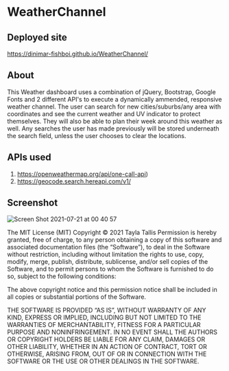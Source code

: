 # WeatherChannel

## Deployed site

https://dinimar-fishboi.github.io/WeatherChannel/

## About

This Weather dashboard uses a combination of jQuery, Bootstrap, Google Fonts and 2 different API's to execute a dynamically ammended, responsive weather channel.
The user can search for new cities/suburbs/any area with coordinates and see the current weather and UV indicator to protect themselves. They will also be able to plan their week around this weather as well.
Any searches the user has made previously will be stored underneath the search field, unless the user chooses to clear the locations.

## APIs used

1. https://openweathermap.org/api/one-call-api)
2. https://geocode.search.hereapi.com/v1/

## Screenshot
![Screen Shot 2021-07-21 at 00 40 57](https://user-images.githubusercontent.com/83541287/126343909-f4218396-d855-4ae7-8a5d-a10a84919900.png)

The MIT License (MIT)
Copyright © 2021 Tayla Tallis
Permission is hereby granted, free of charge, to any person obtaining a copy of this software and associated documentation files (the “Software”), to deal in the Software without restriction, including without limitation the rights to use, copy, modify, merge, publish, distribute, sublicense, and/or sell copies of the Software, and to permit persons to whom the Software is furnished to do so, subject to the following conditions:

The above copyright notice and this permission notice shall be included in all copies or substantial portions of the Software.

THE SOFTWARE IS PROVIDED “AS IS”, WITHOUT WARRANTY OF ANY KIND, EXPRESS OR IMPLIED, INCLUDING BUT NOT LIMITED TO THE WARRANTIES OF MERCHANTABILITY, FITNESS FOR A PARTICULAR PURPOSE AND NONINFRINGEMENT. IN NO EVENT SHALL THE AUTHORS OR COPYRIGHT HOLDERS BE LIABLE FOR ANY CLAIM, DAMAGES OR OTHER LIABILITY, WHETHER IN AN ACTION OF CONTRACT, TORT OR OTHERWISE, ARISING FROM, OUT OF OR IN CONNECTION WITH THE SOFTWARE OR THE USE OR OTHER DEALINGS IN THE SOFTWARE.

